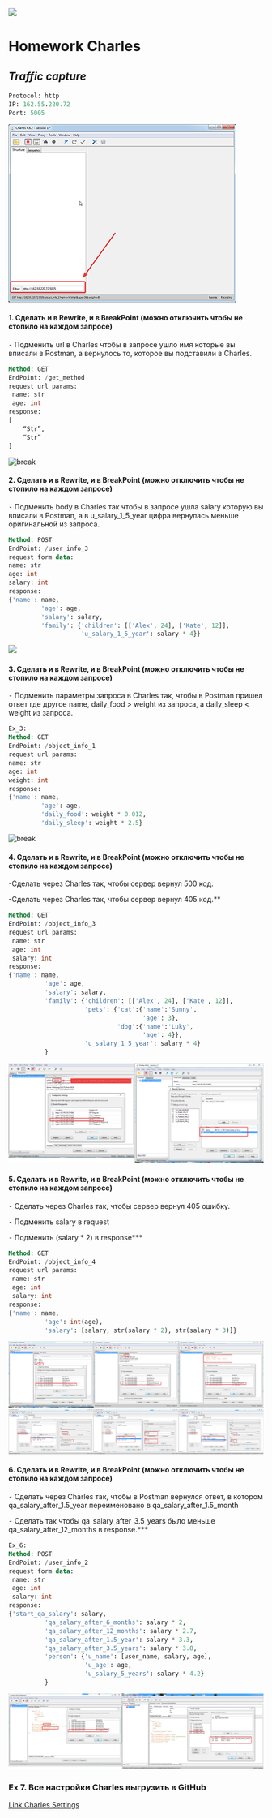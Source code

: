 ![](https://cdn-laravel.vapor.cloud/image/nstack/translate_values/charles_IPjFgz7Fvv.png)

# Homework Charles

## _Traffic capture_

```sql
Protocol: http
IP: 162.55.220.72
Port: 5005
```
![Filtr](https://github.com/Gordmick/HOMEWORKS_Course_V_Ksendzov/blob/main/Charles/Screenshots/EX0.png)

#### 1. Сделать и в Rewrite, и в BreakPoint (можно отключить чтобы не стопило на каждом запросе)
⁃ Подменить url в Charles чтобы в запросе ушло имя которые вы вписали в Postman, а вернулось то, которое вы подставили в Charles.

```sql
Method: GET
EndPoint: /get_method
request url params: 
 name: str
 age: int
response: 
[
    “Str”,
    “Str”
]
```

![break](https://github.com/TatianaGordievskaia/HOMEWORKS/blob/main/CHARLES/Screenshots/E%D1%85_1.png)


#### 2. Сделать и в Rewrite, и в BreakPoint (можно отключить чтобы не стопило на каждом запросе)
 ⁃ Подменить body в Charles так чтобы в запросе ушла salary которую вы вписали в Postman, а в u_salary_1_5_year цифра вернулась меньше оригинальной из запроса.
 
 ```sql
Method: POST
EndPoint: /user_info_3
request form data: 
 name: str
 age: int
 salary: int
response: 
{'name': name,
          'age': age,
          'salary': salary,
          'family': {'children': [['Alex', 24], ['Kate', 12]],
                     'u_salary_1_5_year': salary * 4}}
```

![](https://github.com/TatianaGordievskaia/HOMEWORKS/blob/main/CHARLES/Screenshots/E%D1%85_2.png)


#### 3. Сделать и в Rewrite, и в BreakPoint (можно отключить чтобы не стопило на каждом запросе)
 ⁃ Подменить параметры запроса в Charles так, чтобы в Postman пришел ответ где другое name, daily_food > weight из запроса, а daily_sleep < weight из запроса.
 
 ```sql
Ex_3:
Method: GET
EndPoint: /object_info_1
request url params: 
 name: str
 age: int
 weight: int
response: 
{'name': name,
          'age': age,
          'daily_food': weight * 0.012,
          'daily_sleep': weight * 2.5}
```

![break](https://github.com/TatianaGordievskaia/HOMEWORKS/blob/main/CHARLES/Screenshots/E%D1%85_3.png)


#### 4. Сделать и в Rewrite, и в BreakPoint (можно отключить чтобы не стопило на каждом запросе)
-Сделать через Charles так, чтобы сервер вернул 500 код.

-Сделать через Charles так, чтобы сервер вернул 405 код.**

```sql
Method: GET
EndPoint: /object_info_3
request url params: 
 name: str
 age: int
 salary: int
response: 
{'name': name,
          'age': age,
          'salary': salary,
          'family': {'children': [['Alex', 24], ['Kate', 12]],
                     'pets': {'cat':{'name':'Sunny',
                                     'age': 3},
                              'dog':{'name':'Luky',
                                     'age': 4}},
                     'u_salary_1_5_year': salary * 4}
          }
```


![](https://github.com/TatianaGordievskaia/HOMEWORKS/blob/main/CHARLES/Screenshots/Ex_4.png)



#### 5. Сделать и в Rewrite, и в BreakPoint (можно отключить чтобы не стопило на каждом запросе)
 ⁃ Сделать через Charles так, чтобы сервер вернул 405 ошибку.
 
 ⁃ Подменить salary в request
 
 ⁃ Подменить (salary * 2) в response***

```sql
Method: GET
EndPoint: /object_info_4
request url params: 
 name: str
 age: int
 salary: int
response: 
{'name': name,
          'age': int(age),
          'salary': [salary, str(salary * 2), str(salary * 3)]}
```
![break](https://github.com/TatianaGordievskaia/HOMEWORKS/blob/main/CHARLES/Screenshots/Br%20E_5.png)
![rew](https://github.com/TatianaGordievskaia/HOMEWORKS/blob/main/CHARLES/Screenshots/RW%20Ex_5.png)


#### 6. Сделать и в Rewrite, и в BreakPoint (можно отключить чтобы не стопило на каждом запросе)
 ⁃ Сделать через Charles так, чтобы в Postman вернулся ответ, в котором qa_salary_after_1.5_year переименовано в qa_salary_after_1.5_month
 
 ⁃ Сделать так чтобы qa_salary_after_3.5_years было меньше qa_salary_after_12_months в response.***

```sql
Ex_6:
Method: POST
EndPoint: /user_info_2
request form data: 
 name: str
 age: int
 salary: int
response: 
{'start_qa_salary': salary,
          'qa_salary_after_6_months': salary * 2,
          'qa_salary_after_12_months': salary * 2.7,
          'qa_salary_after_1.5_year': salary * 3.3,
          'qa_salary_after_3.5_years': salary * 3.8,
          'person': {'u_name': [user_name, salary, age],
                     'u_age': age,
                     'u_salary_5_years': salary * 4.2}
          }
```

![](https://github.com/TatianaGordievskaia/HOMEWORKS/blob/main/CHARLES/Screenshots/Ex_6.png)


### Ex 7. Все настройки Charles выгрузить в GitHub

[Link Charles Settings](https://github.com/TatianaGordievskaia/HOMEWORKS/blob/main/CHARLES/Charles%20Settings.xml)









